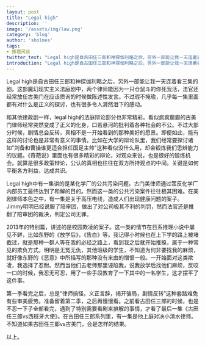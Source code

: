 ```yaml
---
layout: post
title: "Legal high"
description: ''
image: '/assets/img/law.png'
category: 'blog'
author: 'sholmes'
tags:
- 推理闲谈
twitter_text: "Legal high是自古田任三郎和神探伽利略之后，另外一部能让我一天连着看三集的剧。"
introduction: "Legal high是自古田任三郎和神探伽利略之后，另外一部能让我一天连着看三集的剧。"
---
```


Legal high是自古田任三郎和神探伽利略之后，另外一部能让我一天连着看三集的剧。这部魔幻现实主义法庭剧中，两个律师能因为一只仓鼠斗的你死我活，法官还经常放任古美门在应该质询的时候做陈述性发言。不过瑕不掩瑜，几乎每一集里面都有对什么是正义的探讨，也有很多令人潸然泪下的感动。

和其他律政剧一样，legal high的法庭辩论部分也非常精彩。看似疯疯癫癫的古美门律师经常突然变成了正义的化身，口若悬河的批判着各种社会的不公。不过大部分时候，剧情总会反转，真相不是一开始看到的那种美好的愿景。即便如此，能有这样的讨论也是非常有意义的事情。比如在大学的辩论队里，我们经常要探讨诸如"刘备和曹操谁更适合担任国足主帅"这种看似没什么用，却会锻炼我们思辨能力的议题。《奇葩说》里面也有很多精彩的辩论，对观众来说，也是很好的锻炼机会。就算是很多政策辩论，公认的真相也往往在双方所持观点的中间。关键是如何平衡各方利益，达成共识。

Legal high中有一集讲的是某化学厂的公共污染问题。古门美律师通过策反化学厂内部员工最终达到了和解的目的。然而这一类的公共污染案件往往极其困难。在美剧律师本色之中，有一集是关于高压电线，造成人们出现健康问题的案子。Jimmy明明已经说服了陪审团，做出了对公司极其不利的判罚，然而法官还是推翻了陪审团的裁决，判定公司无罪。

2013年的特别篇，讲述的是校园欺凌的案子。这一类的情节在日系推理小说中屡见不鲜，比如东野的《放学后》，《告白》等。我记得小时候也在上下学的路上被堵截过，就是那种一群人等在我的必经之路上，看到我之后就开始推搡，属于一种常见的欺负方式。明明是无冤无仇，其他班级的学生，不知道为何非要找我的麻烦，就好像东野的《恶意》中所描写的那种没有来由的憎恨一般。一开始面对这类欺凌，我选择了忍耐。然而当他们去老师那里诬陷我，说我放学后找他们麻烦，反咬一口的时候，我忍无可忍，用了一些手段教育了一下其中的一名学生，这才摆平了这件事。

第一季看完之后，总是“律师搞怪，义正言辞，揭开骗局，剧情反转”这种套路难免有些审美疲劳。准备留着第二季，之后再慢慢看。之前看古田任三郎的时候，也是不忍一下子全部看完，遇到了特别需要看剧来排解的事情，才看了最后一集《古田任三郎vs西班牙大使》。在古田任三郎系列里，有一集是他上庭对决小清水律师。不知道如果古田任三郎vs古美门，会是怎样的结果。

以上。
